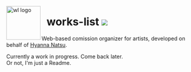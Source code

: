 <img src="https://cdn.rawgit.com/CamiloMM/works-list/master/graphics/favicon.svg" alt="wl logo" title="Yes, this logo was loosely inspired by npm's. I wouldn't use a similar font, though, because it'd be way too obvious at that point. Also, it's not the exact same color." align="left" height="90" /></a>

&nbsp;&nbsp;works-list [![](https://david-dm.org/CamiloMM/works-list.svg)](https://david-dm.org/CamiloMM/works-list)
==========

Web-based comission organizer for artists, developed on behalf of [Hyanna Natsu](http://hyanna-natsu.deviantart.com/).

Currently a work in progress. Come back later.  
Or not, I'm just a Readme.
